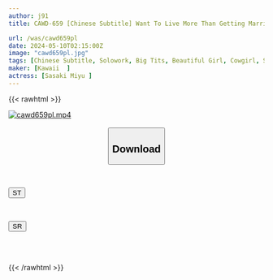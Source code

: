 ```yaml
---
author: j91
title: CAWD-659 [Chinese Subtitle] Want To Live More Than Getting Married! Sexual Desire Is Fully Unleashed With A Horny Explosion! Miyu Sasaki, An Abnormal 3-part Performance That Keeps Her Constricted Body In Close Contact And Keeps Asking For Cum Even If She Cums.

url: /was/cawd659pl
date: 2024-05-10T02:15:00Z
image: "cawd659pl.jpg"
tags: [Chinese Subtitle, Solowork, Big Tits, Beautiful Girl, Cowgirl, Slender, Kiss	]
maker: [Kawaii  ]
actress: [Sasaki Miyu ]
---
```



{{< rawhtml >}}

<div class="video" data-videoid="GJ92LVMk38U1kzO">
    <a href="javascript:;">
        <img src="/was/cawd659pl/cawd659pl.jpg" width="WIDTH" height="HEIGHT" alt="cawd659pl.mp4" loading="lazy">
    </a>
</div>

<script type="text/javascript" src="https://j91.asia/asset/on-demand-st.js"></script>

<br>
  <link rel="stylesheet" href="https://j91.asia/asset/bs5.css">
  
  <center>
  <button class="btn btn-primary" type="button" data-bs-toggle="collapse" data-bs-target=".multi-collapse" aria-expanded="false" aria-controls="multiCollapseExample1 multiCollapseExample2"><h2>Download</h2></button></center>
</p>
<div class="row">
  <div class="col">
    <div class="collapse multi-collapse" id="multiCollapseExample1">
      <div class="card card-body">
	      	      <br>
<div class="buttons">  
<p><a href="https://streamtape.to/v/GJ92LVMk38U1kzO" target="_blank"><button class="btn-hover color-3"><i class="fa fa-download"></i> ST</button></a></p></div>
    </div>
  </div>
</div>
  <div class="col">
    <div class="collapse multi-collapse" id="multiCollapseExample2">
      <div class="card card-body">
	      <br>
<div class="buttons">
<p><a href="https://rubystm.com/10s52dpwl5pu" target="_blank"><button class="btn-hover color-9"><i class="fa fa-download"></i> SR</button></a></p></div>
<br><br>
      </div>
    </div>
  </div>
</div>

{{< /rawhtml >}}